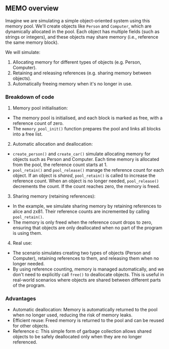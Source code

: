 
## MEMO overview

Imagine we are simulating a simple object-oriented system using this memory pool. We'll create objects
like `Person` and `Computer`, which are dynamically allocated in the pool. Each object has multiple
fields (such as strings or integers), and these objects may share memory (i.e., reference the same
memory block).


We will simulate:

1. Allocating memory for different types of objects (e.g. Person, Computer).
2. Retaining and releasing references (e.g. sharing memory between objects).
3. Automatically freeing memory when it's no longer in use.


### Breakdown of code

1. Memory pool initialisation:
- The memory pool is initialised, and each block is marked as free, with a reference count of zero.
- The `memory_pool_init()` function prepares the pool and links all blocks into a free list.

2. Automatic allocation and deallocation:
- `create_person()` and `create_car()` simulate allocating memory for objects such as Person and Computer.
   Each time memory is allocated from the pool, the reference count starts at 1.
- `pool_retain()` and `pool_release()` manage the reference count for each object. If an object is *shared*,
  `pool_retain()` is called to increase the reference count. When an object
  is no longer needed, `pool_release()` decrements the count. If the count reaches zero, the memory is freed.

3. Sharing memory (retaining references):
- In the example, we simulate sharing memory by retaining references to alice and zx81. Their reference counts
  are incremented by calling `pool_retain()`.
- The memory is only freed when the reference count drops to zero, ensuring that objects are only deallocated
  when no part of the program is using them.

4. Real use:
- The scenario simulates creating two types of objects (Person and Computer), retaining references to them,
  and releasing them when no longer needed.
- By using reference counting, memory is managed automatically, and we don't need to explicitly call `free()`
  to deallocate objects. This is useful in real-world scenarios where objects are shared between different parts of the program.


### Advantages

- Automatic deallocation: Memory is automatically returned to the pool when no longer used, reducing the risk of memory leaks.
- Efficient reuse: Freed memory is returned to the pool and can be reused for other objects.
- Reference c: This simple form of garbage collection allows shared objects to be safely deallocated only when they are no longer referenced.

